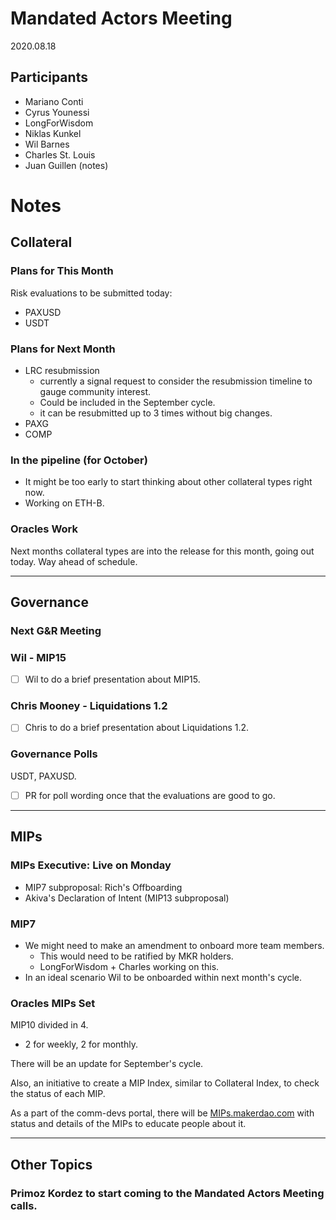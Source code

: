 # Mandated Actors Meeting
2020.08.18

## Participants

- Mariano Conti
- Cyrus Younessi
- LongForWisdom
- Niklas Kunkel
- Wil Barnes
- Charles St. Louis
- Juan Guillen (notes)

# Notes

## Collateral

### Plans for This Month

Risk evaluations to be submitted today:

- PAXUSD
- USDT

### Plans for Next Month

- LRC resubmission
    - currently a signal request to consider the resubmission timeline to gauge community interest.
    - Could be included in the September cycle.
    - it can be resubmitted up to 3 times without big changes.
- PAXG
- COMP

### In the pipeline (for October)

- It might be too early to start thinking about other collateral types right now.
- Working on ETH-B.

### Oracles Work

Next months collateral types are into the release for this month, going out today. Way ahead of schedule.

---

## Governance

### Next G&R Meeting

### Wil - MIP15

- [ ]  Wil to do a brief presentation about MIP15.

### Chris Mooney - Liquidations 1.2

- [ ]  Chris to do a brief presentation about Liquidations 1.2.

### Governance Polls

USDT, PAXUSD.

- [ ]  PR for poll wording once that the evaluations are good to go.

---

## MIPs

### MIPs Executive: Live on Monday

- MIP7 subproposal: Rich's Offboarding
- Akiva's Declaration of Intent (MIP13 subproposal)

### MIP7

- We might need to make an amendment to onboard more team members.
    - This would need to be ratified by MKR holders.
    - LongForWisdom + Charles working on this.
- In an ideal scenario Wil to be onboarded within next month's cycle.

### Oracles MIPs Set

MIP10 divided in 4.

- 2 for weekly, 2 for monthly.

There will be an update for September's cycle.

Also, an initiative to create a MIP Index, similar to Collateral Index, to check the status of each MIP.

As a part of the comm-devs portal, there will be [MIPs.makerdao.com](http://mips.makerdao.com) with status and details of the MIPs to educate people about it.

---

## Other Topics

### Primoz Kordez to start coming to the Mandated Actors Meeting calls.
